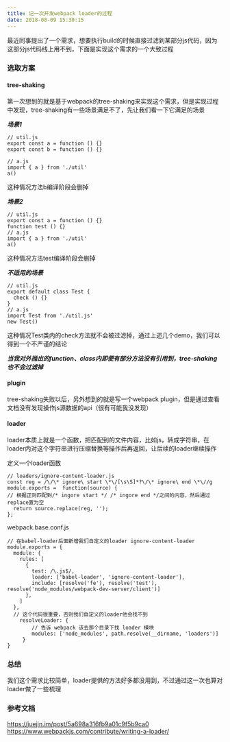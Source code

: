 ```yaml
---
title: 记一次开发webpack loader的过程
date: 2018-08-09 15:30:15
---
```


最近同事提出了一个需求，想要执行build的时候直接过滤到某部分js代码，因为这部分js代码线上用不到，下面是实现这个需求的一个大致过程
 <!-- more -->
### 选取方案

#### tree-shaking
第一次想到的就是基于webpack的tree-shaking来实现这个需求，但是实现过程中发现，tree-shaking有一些场景满足不了，先让我们看一下它满足的场景

***场景1***

```
// util.js
export const a = function () {}
export const b = function () {}

// a.js
import { a } from './util'
a()
```
这种情况方法b编译阶段会删掉

***场景2***
```
// util.js
export const a = function () {}
function test () {}
// a.js
import { a } from './util'
a()
```

这种情况方法test编译阶段会删掉

***不适用的场景***

```
// util.js
export default class Test {
  check () {}
}
// a.js
import Test from './util.js'
new Test()
```
这种情况Test类内的check方法就不会被过滤掉，通过上述几个demo，我们可以得到一个不严谨的结论

***当我对外抛出的function、class内即便有部分方法没有引用到，tree-shaking也不会过滤掉***

#### plugin
tree-shaking失败以后，另外想到的就是写一个webpack plugin，但是通过查看文档没有发现操作js源数据的api（很有可能我没发现）

#### loader
loader本质上就是一个函数，把匹配到的文件内容，比如js，转成字符串，在loader内对这个字符串进行压缩替换等操作后再返回，让后续的loader继续操作

定义一个loader函数

```
// loaders/ignore-content-loader.js
const reg = /\/\* ignore\ start \*\/[\s\S]*?\/\* ignore\ end \*\//g
module.exports =  function(source) {
// 根据正则匹配到/* ingore start */ /* ingore end */之间的内容，然后通过replace置为空
  return source.replace(reg, '');
};
```
webpack.base.conf.js

```
// 在babel-loader后面新增我们自定义的loader ignore-content-loader
module.exports = {
  module: {
    rules: [
      {
        test: /\.js$/,
        loader: ['babel-loader', 'ignore-content-loader'],
        include: [resolve('fe'), resolve('test'), resolve('node_modules/webpack-dev-server/client')]
      },
    ]
  },
  // 这个代码很重要，否则我们自定义的loader他会找不到
    resolveLoader: {
        // 告诉 webpack 该去那个目录下找 loader 模块
        modules: ['node_modules', path.resolve(__dirname, 'loaders')]
     }
}
```

### 总结
我们这个需求比较简单，loader提供的方法好多都没用到，不过通过这一次也算对loader做了一些梳理


### 参考文档
https://juejin.im/post/5a698a316fb9a01c9f5b9ca0
https://www.webpackjs.com/contribute/writing-a-loader/



